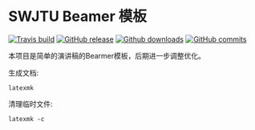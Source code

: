 # SWJTU Beamer 模板

[![Travis build](https://travis-ci.org/swjtutug/swjtubeamer.svg?branch=master)](https://travis-ci.org/swjtutug/swjtubeamer)
[![GitHub release](https://img.shields.io/github/release/swjtutug/swjtubearmer/all.svg)](https://github.com/swjtutug/swjtubeamer/releases/latest)
[![Github downloads](https://img.shields.io/github/downloads/swjtutug/swjtubeamer/total.svg)](https://github.com/swjtutug/swjtubeamer/releases)
[![GitHub commits](https://img.shields.io/github/commits-since/swjtutug/swjtubeamer/v1.0.svg)](https://github.com/swjtutug/swjtubeamer/commits/master)

本项目是简单的演讲稿的Bearmer模板，后期进一步调整优化。

生成文档:
```
latexmk
```

清理临时文件:
```
latexmk -c
```

